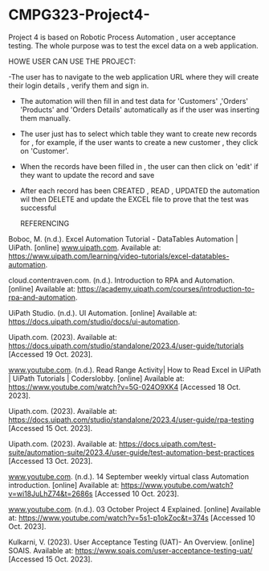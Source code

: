 # CMPG323-Project4-

Project 4 is based on Robotic Process Automation , user acceptance testing. The whole purpose was to test the excel data on a web application.

HOWE USER CAN USE THE PROJECT:

-The user has to navigate to the web application URL where they will create their login details , verify them and sign in.
- The automation will then fill in and test data for 'Customers' ,'Orders' 'Products' and 'Orders Details' automatically as if the user was inserting them manually.
- The user just has to select which table they want to create new records for , for example, if the user wants to create a new customer , they click on 'Customer'.
- When the records have been filled in , the user can then click on 'edit' if they want to update the record and save
- After each record has been CREATED , READ , UPDATED the automation wil then DELETE and update the EXCEL file to prove that the test was successful

  REFERENCING

Boboc, M. (n.d.). Excel Automation Tutorial - DataTables Automation | UiPath. [online] www.uipath.com. Available at: https://www.uipath.com/learning/video-tutorials/excel-datatables-automation.


cloud.contentraven.com. (n.d.). Introduction to RPA and Automation. [online] Available at: https://academy.uipath.com/courses/introduction-to-rpa-and-automation.


UiPath Studio. (n.d.). UI Automation. [online] Available at: https://docs.uipath.com/studio/docs/ui-automation.


Uipath.com. (2023). Available at: https://docs.uipath.com/studio/standalone/2023.4/user-guide/tutorials [Accessed 19 Oct. 2023].


‌www.youtube.com. (n.d.). Read Range Activity| How to Read Excel in UiPath | UiPath Tutorials | Coderslobby. [online] Available at: https://www.youtube.com/watch?v=5G-024O9XK4 [Accessed 18 Oct. 2023].


‌Uipath.com. (2023). Available at: https://docs.uipath.com/studio/standalone/2023.4/user-guide/rpa-testing [Accessed 15 Oct. 2023].


Uipath.com. (2023). Available at: https://docs.uipath.com/test-suite/automation-suite/2023.4/user-guide/test-automation-best-practices [Accessed 13 Oct. 2023].


www.youtube.com. (n.d.). 14 September weekly virtual class Automation introduction. [online] Available at: https://www.youtube.com/watch?v=wi18JuLhZ74&t=2686s [Accessed 10 Oct. 2023].


www.youtube.com. (n.d.). 03 October Project 4 Explained. [online] Available at: https://www.youtube.com/watch?v=5s1-p1okZoc&t=374s [Accessed 10 Oct. 2023].


Kulkarni, V. (2023). User Acceptance Testing (UAT)- An Overview. [online] SOAIS. Available at: https://www.soais.com/user-acceptance-testing-uat/ [Accessed 15 Oct. 2023].

‌

‌

‌
